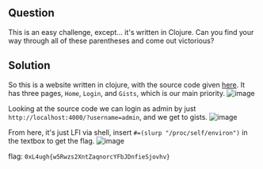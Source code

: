 ## Question 
This is an easy challenge, except... it's written in Clojure. Can you find your way through all of these parentheses and come out victorious?

## Solution
So this is a website written in clojure, with the source code given [here](). 
It has three pages, `Home`, `Login`, and `Gists`, which is our main priority.
![image](https://github.com/user-attachments/assets/52248036-87c6-4674-b72c-2efbdb361415)

Looking at the source code we can login as admin by just `http://localhost:4000/?username=admin`, and we get to gists.
![image](https://github.com/user-attachments/assets/cc7d4a7e-1379-45e6-af62-8078d86f552f)

From here, it's just LFI via shell, insert `#=(slurp "/proc/self/environ")` in the textbox to get the flag.
![image](https://github.com/user-attachments/assets/81e620ce-477b-4d7e-aba3-8ee4b71089d4)

flag: `0xL4ugh{w5Rwzs2XntZaqnorcYFbJDnfieSjovhv}`

